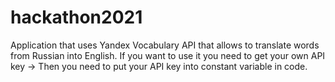# hackathon2021
Application that uses Yandex Vocabulary API that allows to translate words from Russian into English.
If you want to use it you need to get your own API key -> Then you need to put your API key into constant variable in code.
